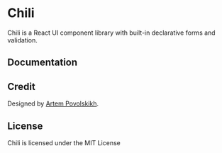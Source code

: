 # Chili

Chili is a React UI component library with built-in declarative forms and validation.

## Documentation

<!-- [https://reactivechili.online][1] -->

## Credit

Designed by [Artem Povolskikh][2].

## License

Chili is licensed under the MIT License

<!-- [1]: https://reactivechili.online -->

[2]: https://github.com/Apollo-11
[3]: https://github.com/777PolarFox777
